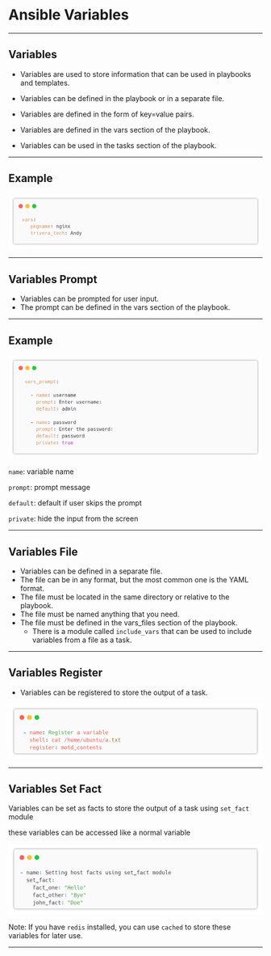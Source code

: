 # Ansible Variables

---

## Variables

* Variables are used to store information that can be used in playbooks and templates.

* Variables can be defined in the playbook or in a separate file.

* Variables are defined in the form of key=value pairs.

* Variables are defined in the vars section of the playbook.

* Variables can be used in the tasks section of the playbook.

---

## Example

![img_1.png](../images/img_13.png)

---

## Variables Prompt

* Variables can be prompted for user input.
* The prompt can be defined in the vars section of the playbook.

---

## Example

![img_2.png](../images/img_14.png)

`name`: variable name

`prompt`: prompt message

`default`: default if user skips the prompt

`private`: hide the input from the screen

---

## Variables File

* Variables can be defined in a separate file.
* The file can be in any format, but the most common one is the YAML format.
* The file must be located in the same directory or relative to the playbook.
* The file must be named anything that you need.
* The file must be defined in the vars_files section of the playbook.
  * There is a module called `include_vars` that can be used to include variables from a file as a task.

---

## Variables Register

* Variables can be registered to store the output of a task.

![img_2.png](../images/variabels/img_2.png)

---

## Variables Set Fact

Variables can be set as facts to store the output of a task using `set_fact` module

these variables can be accessed like a normal variable

![img_3.png](../images/variabels/img_3.png)

Note: If you have `redis` installed, you can use `cached` to store these variables for later use.

---

